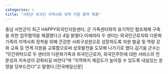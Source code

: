 ```yaml
---
categories: c
title: "서천군 외국인 지역사회 정착 지원 협약 체결"
---
```

충남 서천군이 최근 HAPPY외국인지원센터, 군 가족센터와의 유기적인 협조체제 구축을 위한 업무협약을 체결했다고 4일 밝혔다.이에따라 두 센터는 외국인근로자와 다문화가족의 지역사회 정착을 위해 건강한 사회구성원으로 성장하도록 자원 발굴 및 역량 강화 교육 등 연계 지원을 교류함으로써 상호발전을 도모해 나가기로 했다.김기웅 군수는 “민간위탁으로 두 센터의 다문화가족과 외국인근로자, 외국인주민에 대한 서비스의 전문성과 지속성이 강화되길 바란다”며 “지역복지 체감도가 높아질 수 있도록 내실있는 운영을 당부드린다”고 말했다.[전국매일신문]
